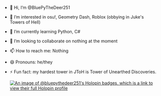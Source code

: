 - 👋 Hi, I’m @BluePyTheDeer251
- 👀 I’m interested in osu!, Geometry Dash, Roblox (obbying in Juke's Towers of Hell)
- 🌱 I’m currently learning Python, C#
- 💞️ I’m looking to collaborate on nothing at the moment
- 📫 How to reach me: Nothing
- 😄 Pronouns: he/they
- ⚡ Fun fact: my hardest tower in JToH is Tower of Unearthed Discoveries.

  [![An image of @bluepythedeer251's Holopin badges, which is a link to view their full Holopin profile](https://holopin.me/bluepythedeer251)](https://holopin.io/@bluepythedeer251)

<!---
BluePyTheDeer251/BluePyTheDeer251 is a ✨ special ✨ repository because its `README.md` (this file) appears on your GitHub profile.
You can click the Preview link to take a look at your changes.
--->
